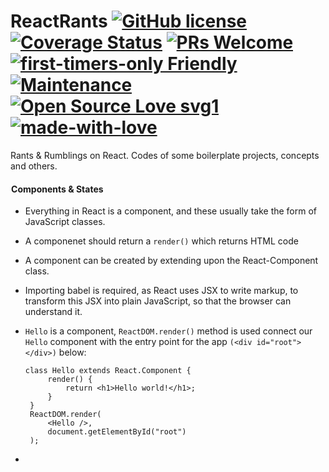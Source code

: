 # ReactRants [![GitHub license](https://img.shields.io/badge/license-GLWTPL-blue.svg)](https://github.com/me-shaon/GLWTPL/blob/master/NSFW_LICENSE) [![Coverage Status](https://img.shields.io/badge/coverage-100%25-yellow.svg)]() [![PRs Welcome](https://img.shields.io/badge/PRs-welcome-brightgreen.svg)]() [![first-timers-only Friendly](https://img.shields.io/badge/first--timers--only-friendly-blue.svg)](http://www.firsttimersonly.com/) [![Maintenance](https://img.shields.io/badge/Maintained%3F-yes-green.svg)](https://github.com/SaadAAkash/Compiler-Linux-GIT-AWS-Essentials/graphs/commit-activity) [![Open Source Love svg1](https://badges.frapsoft.com/os/v1/open-source.svg?v=103)](https://github.com/ellerbrock/open-source-badges/) [![made-with-love](https://img.shields.io/badge/Made%20with-Love-1f425f.svg)](https://saadaakash.bitbucket.io/)
Rants & Rumblings on React. Codes of some boilerplate projects, concepts and others.

####  Components & States

 * Everything in React is a component,  and these usually take the form of JavaScript classes.
 * A componenet should return a ```render()``` which returns HTML code
 * A component can be created by extending upon the React-Component class.
 * Importing babel is required, as React uses JSX to write markup, to transform this JSX into plain JavaScript, so that the browser can understand it.
 * ```Hello``` is a component, ```ReactDOM.render()``` method is used connect our ```Hello``` component with the entry point for the app ```(<div id="root"></div>)``` below:
  
   ```
   class Hello extends React.Component {
        render() {
            return <h1>Hello world!</h1>;
        }
    }
    ReactDOM.render(
        <Hello />, 
        document.getElementById("root")
    );
   ```
 * 
 
